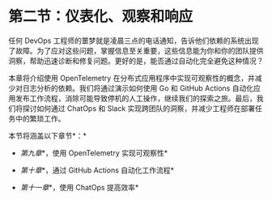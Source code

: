 # 第二节：仪表化、观察和响应

任何 DevOps 工程师的噩梦就是凌晨三点的电话通知，告诉他们依赖的系统出现了故障。为了应对这些问题，掌握信息至关重要，这些信息能为你和你的团队提供洞察，帮助迅速诊断和修复问题。更好的是，能否通过自动化完全避免这种情况？

本章将介绍使用 OpenTelemetry 在分布式应用程序中实现可观察性的概念，并减少对日志分析的依赖。我们将通过演示如何使用 Go 和 GitHub Actions 自动化应用发布工作流程，消除可能导致停机的人工操作，继续我们的探索之旅。最后，我们将探讨如何通过 ChatOps 和 Slack 实现跨团队的洞察，并减少工程师在部署任务中的繁琐工作。

本节将涵盖以下章节*：*

+   *第九章**，使用 OpenTelemetry 实现可观察性*

+   *第十章**，通过 GitHub Actions 自动化工作流程*

+   *第十一章**，使用 ChatOps 提高效率*
